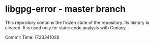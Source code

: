 # libgpg-error - master branch

This repository contains the frozen state of the repository.
Its history is cleared. It is used only for static code
analysis with Codacy.

Commit Time: 1723341028